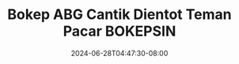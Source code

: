 --- 
title: "Bokep ABG Cantik Dientot Teman Pacar  BOKEPSIN"
description: "nonton  video bokep Bokep ABG Cantik Dientot Teman Pacar  BOKEPSIN telegram durasi panjang new"
date: 2024-06-28T04:47:30-08:00
file_code: "l8o9z5hl0mam"
draft: false
cover: "s2w7uw877oy9l1pb.jpg"
tags: ["Bokep", "ABG", "Cantik", "Dientot", "Teman", "Pacar", "BOKEPSIN", "bokep-indo", "bokep-viral", "bokep-ig"]
length: 1531
fld_id: "1392231"
foldername: "abgcantik2"
categories: ["abgcantik2"]
views: 148
---